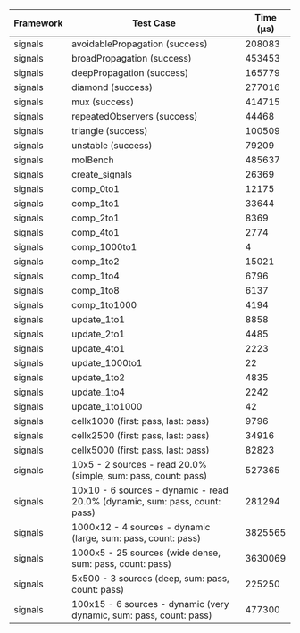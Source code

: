 | Framework | Test Case | Time (μs) |
| --- | --- | --- |
| signals | avoidablePropagation (success) | 208083 |
| signals | broadPropagation (success) | 453453 |
| signals | deepPropagation (success) | 165779 |
| signals | diamond (success) | 277016 |
| signals | mux (success) | 414715 |
| signals | repeatedObservers (success) | 44468 |
| signals | triangle (success) | 100509 |
| signals | unstable (success) | 79209 |
| signals | molBench | 485637 |
| signals | create_signals | 26369 |
| signals | comp_0to1 | 12175 |
| signals | comp_1to1 | 33644 |
| signals | comp_2to1 | 8369 |
| signals | comp_4to1 | 2774 |
| signals | comp_1000to1 | 4 |
| signals | comp_1to2 | 15021 |
| signals | comp_1to4 | 6796 |
| signals | comp_1to8 | 6137 |
| signals | comp_1to1000 | 4194 |
| signals | update_1to1 | 8858 |
| signals | update_2to1 | 4485 |
| signals | update_4to1 | 2223 |
| signals | update_1000to1 | 22 |
| signals | update_1to2 | 4835 |
| signals | update_1to4 | 2242 |
| signals | update_1to1000 | 42 |
| signals | cellx1000 (first: pass, last: pass) | 9796 |
| signals | cellx2500 (first: pass, last: pass) | 34916 |
| signals | cellx5000 (first: pass, last: pass) | 82823 |
| signals | 10x5 - 2 sources - read 20.0% (simple, sum: pass, count: pass) | 527365 |
| signals | 10x10 - 6 sources - dynamic - read 20.0% (dynamic, sum: pass, count: pass) | 281294 |
| signals | 1000x12 - 4 sources - dynamic (large, sum: pass, count: pass) | 3825565 |
| signals | 1000x5 - 25 sources (wide dense, sum: pass, count: pass) | 3630069 |
| signals | 5x500 - 3 sources (deep, sum: pass, count: pass) | 225250 |
| signals | 100x15 - 6 sources - dynamic (very dynamic, sum: pass, count: pass) | 477300 |
